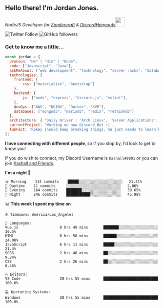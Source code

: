 <h2> Hello there! I'm Jordan Jones.</h2>
<p><em>NodeJS Developer for <a href="https://github.com/Zandercraft">Zandercraft</a> & <a href="https://github.com/DiscordHangouts">DiscordHangouts</a><img src="https://media.giphy.com/media/WUlplcMpOCEmTGBtBW/giphy.gif" width="30"></em></p>

![Twitter Follow](https://img.shields.io/twitter/follow/kashalls?label=Follow)
![GitHub followers](https://img.shields.io/github/followers/kashalls?label=Follow&style=social)

### Get to know me a little...

```javascript
const jordan = {
  pronoun: "He" | "Him" | "Dude",
  code: ["Javascript", "Java"],
  askMeAbout: ["web development", "technology", "server racks", "databases"],
  technologies: {
    frontend: {
        css: ["materialize", "bootstrap"]
    },
    backend: {
        js: ["node", "express", "discord.js", "eslint"],
    },
    devOps: ["AWS", "NGINX", "Docker", "KVM"],
    databases: ["mongodb", "mariadb", "redis", "rethinkdb"]
  },
  architecture: { 'Daily Driver': 'Arch Linux', 'Server Applications': 'Ubuntu Focal' },
  currentProject: 'Working on new Discord Bot :)',
  funFact: 'Rokey should keep breaking things, he just needs to learn how to fix them.'
};
```

<b>I love connecting with different people</b>, so if you stop by, I'd look to get to know you!

If you do wish to connect, my Discord Username is `Kashall#0001` or you can join <a href="https://discord.gg/Xv7WKN">Kashall and Friends</a>.

<!--START_SECTION:waka-->
**I'm a night 🦉** 

```text
🌞 Morning    114 commits    █████░░░░░░░░░░░░░░░░░░░░   21.31% 
🌆 Daytime    11 commits     ░░░░░░░░░░░░░░░░░░░░░░░░░   2.06% 
🌃 Evening    164 commits    ███████░░░░░░░░░░░░░░░░░░   30.65% 
🌙 Night      246 commits    ███████████░░░░░░░░░░░░░░   45.98%

```


📊 **This week I spent my time on** 

```text
⌚︎ Timezone: America/Los_Angeles

💬 Languages: 
Vue.js                   8 hrs 49 mins       ███████░░░░░░░░░░░░░░░░░░   30.5% 
HTML                     6 hrs 58 mins       ██████░░░░░░░░░░░░░░░░░░░   24.08% 
JavaScript               6 hrs 11 mins       █████░░░░░░░░░░░░░░░░░░░░   21.4% 
SCSS                     2 hrs 40 mins       ██░░░░░░░░░░░░░░░░░░░░░░░   9.24% 
CSS                      2 hrs 26 mins       ██░░░░░░░░░░░░░░░░░░░░░░░   8.46%

🔥 Editors: 
VS Code                  28 hrs 55 mins      █████████████████████████   100.0%

💻 Operating Systems: 
Windows                  28 hrs 55 mins      █████████████████████████   100.0%

```


<!--END_SECTION:waka-->

